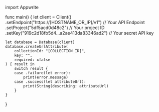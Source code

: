 import Appwrite

func main() {
    let client = Client()
      .setEndpoint("https://[HOSTNAME_OR_IP]/v1") // Your API Endpoint
      .setProject("5df5acd0d48c2") // Your project ID
      .setKey("919c2d18fb5d4...a2ae413da83346ad2") // Your secret API key

    let database = Database(client)
    database.createUrlAttribute(
        collectionId: "[COLLECTION_ID]",
        key: "",
        required: xfalse
    ) { result in
        switch result {
        case .failure(let error):
            print(error.message)
        case .success(let attributeUrl):
            print(String(describing: attributeUrl)
        }
    }
}
